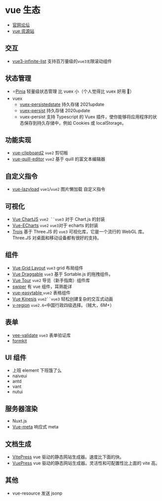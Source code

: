 # vue 生态

- [官网论坛](https://forum.vuejs.org/)
- [vue 资源站](https://github.com/vuejs/awesome-vue)

## 交互

- [vue3-infinite-list](https://github.com/tnfe/vue3-infinite-list) 支持百万量级的`vue3无`限滚动组件

## 状态管理

- ⭐️[Pinia](https://github.com/vuejs/pinia) 轻量级状态管理 比 vuex 小（个人觉得比 vuex 好用 🙈）
- vuex
  - [vuex-persistedstate](https://github.com/robinvdvleuten/vuex-persistedstate) 持久存储 2021update
  - [vuex-persist](https://github.com/championswimmer/vuex-persist) 持久存储 2020update
  - vuex-persist 支持 Typescript 的 Vuex 插件，使你能够将应用程序的状态保存到持久存储中，例如 Cookies 或 localStorage。

## 功能实现

- [vue-clipboard2](https://www.npmjs.com/package/vue-clipboard2) `vue2` 剪切板
- [vue-quill-editor](https://www.npmjs.com/package/vue-quill-editor) `vue2` 基于 quill 的富文本编辑器

## 自定义指令

- [vue-lazyload](https://www.npmjs.com/package/vue-lazyload) `vue1`/`vue2` 图片懒加载 自定义指令

## 可视化

- [Vue ChartJS](https://github.com/apertureless/vue-chartjs) ` vue2 ``vue3 ` 对于 Chart.js 的封装
- [Vue-ECharts](https://github.com/ecomfe/vue-echarts) `vue2` `vue3`对于 echarts 的封装
- [Trois](https://github.com/troisjs/trois) 基于 Three.JS 的 `vue3` 可视化库，它是一个流行的 WebGL 库。Three.JS 对桌面和移动设备都有很好的支持。

## 组件

- [Vue Grid Layout](https://github.com/jbaysolutions/vue-grid-layout) `vue3` grid 布局组件
- [Vue Draggable](https://github.com/SortableJS/Vue.Draggable) `vue3` 基于 Sortable.js 的拖拽组件。
- [Vue Tour](https://github.com/pulsardev/vue-tour) `vue2` 导览（新手指南）组件库
- [swiper](https://github.com/nolimits4web/swiper) 有 vue 组件，耳熟能详
- [vue-easytable ](https://github.com/Happy-Coding-Clans/vue-easytable)`vue2` 表格组件
- [Vue Kinesis](https://github.com/Aminerman/vue-kinesis) ` vue2``vue3 ` 轻松创建复杂的交互式动画
- [v-region](https://www.npmjs.com/package/v-region) `vue2.6+`中国行政四级选择。（贼大，6M+）

## 表单

- [vee-validate](https://github.com/logaretm/vee-validate) `vue3` 表单验证库
- [formkit](https://github.com/formkit/formkit)

## UI 组件

- 上班 element 下班饿了么
- naiveui
- antd
- vant
- nutui

## 服务器渲染

- Nuxt.js
- [Vue-meta](https://vue-meta.nuxtjs.org/) 响应式 meta

## 文档生成

- [VitePress](https://github.com/vuejs/vitepress) vue 驱动的静态网站生成器。速度比下面的快。
- [VuePress](https://v2.vuepress.vuejs.org/zh/) vue 驱动的静态网站生成器。灵活性和可配置性比上面的 vite 高。

## 其他

- vue-resource 发送 jsonp
